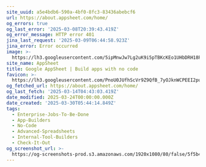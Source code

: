 ```yaml
---
site_uuid: a5e4bdb6-590a-4bf0-8fc3-83436abebcf6
url: https://about.appsheet.com/home/
og_errors: true
og_last_error: '2025-03-08T20:39:43.419Z'
og_error_message: HTTP error 401
jina_last_request: '2025-03-09T06:44:58.923Z'
jina_error: Error occurred
image: >-
  https://lh3.googleusercontent.com/5ipMnwJw7Lg2uK9i5pTBKcKEo1UHbDRH18POfIiZ_UV9HfoAu1ewtjiQ3oDj-p3Sdrwhsr1n9o_rvWSqMSr629hjfAJkHG7MS59sjOcZtxFKshqMSQ
site_name: AppSheet
title: Google AppSheet | Build apps with no code
favicon: >-
  https://lh3.googleusercontent.com/PnoU0JUfhScVr9Z9QfB_7yOJknWCPEEI2puXiz9NVo0wE3tU88-7ZaLIwdfzlEl35QFb6dS0N7dgeK2C6_Pw6Yp-JgoWw5YhHFn7PptCwC5_mYTSbeHn
og_fetched_url: https://about.appsheet.com/home/
og_last_fetch: '2025-03-14T04:43:03.419Z'
date_modified: 2025-03-24T00:00:00.000Z
date_created: '2025-03-30T05:44:14.849Z'
tags:
  - Enterprise-Jobs-To-Be-Done
  - App-Builders
  - No-Code
  - Advanced-Spreadsheets
  - Internal-Tool-Builders
  - Check-It-Out
og_screenshot_url: >-
  https://og-screenshots-prod.s3.amazonaws.com/1920x1080/80/false/5f5b423b7efe0eac35a2dad7487b92d152f7c5bfc2771e5b190f86c0e7b49d86.jpeg
---
```


